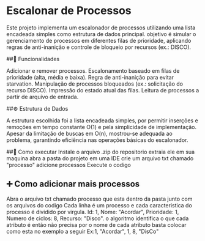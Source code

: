 # Escalonar de Processos

Este projeto implementa um escalonador de processos utilizando uma lista encadeada simples como estrutura de dados principal. 
objetivo é simular o gerenciamento de processos em diferentes filas de prioridade, 
aplicando regras de anti-inanição e controle de bloqueio por recursos (ex.: DISCO).

##🚀 Funcionalidades

Adicionar e remover processos.
Escalonamento baseado em filas de prioridade (alta, média e baixa).
Regra de anti-inanição para evitar starvation.
Manipulação de processos bloqueados (ex.: solicitação do recurso DISCO).
Impressão do estado atual das filas.
Leitura de processos a partir de arquivo de entrada.

##⚙️ Estrutura de Dados

A estrutura escolhida foi a lista encadeada simples, por permitir inserções e remoções em tempo constante O(1) e pela simplicidade de implementação. 
Apesar da limitação de buscas em O(n), mostrou-se adequada ao problema, garantindo eficiência nas operações básicas do escalonador.

##💾 Como executar 
Instale o arquivo .zip do repositorio 
extraia ele em sua maquina 
abra a pasta do projeto em uma IDE
crie um arquivo txt chamado "processo"
adicione processos 
Execute o codigo 

## ➕ Como adicionar mais processos 
Abra o arquivo txt chamado processo que esta dentro da pasta junto com os arquivos do codigo
Cada linha é um processo e cada caracteristica do processo é dividido por virgula.
Id: 1, Nome: "Acordar", Prioridade: 1, Numero de ciclos: 8, Recurso: "Disco".
o algoritmo identifica o que cada atributo é então não precisa por o nome de cada atributo
basta colocar como esta no exemplo a seguir
Ex:1, "Acordar", 1, 8, "DisCo"




